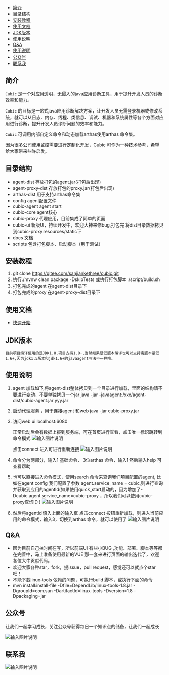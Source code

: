  - [简介](#简介)
- [目录结构](#目录结构)
- [安装教程](#安装教程)
- [使用文档](#使用文档)
- [JDK版本](#JDK版本)
- [使用说明](#使用说明)
- [Q&A](#Q&A)
- [使用说明](#使用说明)
- [公众号](#公众号)
- [联系我](#联系我)

## 简介

`Cubic` 是一个对应用透明，无侵入的java应用诊断工具，用于提升开发人员的诊断效率和能力。

`Cubic` 的目标是一站式java应用诊断解决方案，让开发人员无需登录机器或修改系统，就可以从日志、内存、线程、类信息、调试、机器和系统属性等各个方面对应用进行诊断，提升开发人员诊断问题的效率和能力。

`Cubic` 可调用内部自定义命令和动态加载arthas使用arthas 命令集。

因为很多公司使用监控需要进行定制化开发，Cubic 可作为一种技术参考，希望给大家带来些许启发。
 
  
 

## 目录结构
- agent-dist  存放打包的agent.jar(打包后出现)
- agent-proxy-dist    存放打包的proxy.jar(打包后出现)
- arthas-dist 用于支持arthas命令集
- config  agent配置文件
- cubic-agent agent start
- cubic-core  agent核心
- cubic-proxy 代理应用，目前集成了简单的页面
- cubic-ui    新版UI，持续开发中，欢迎大神来修bug,打包完 将dist目录数据拷贝到cubic-proxy resources/static下
- docs    文档
- scripts 包含打包脚本、启动脚本（用于测试）

## 安装教程

1.  git clone https://gitee.com/sanjiankethree/cubic.git
2.  执行./mvnw clean package  -DskipTests 或执行打包脚本 ./script/build.sh
3.  打包完成的agent 在agent-dist目录下
4.  打包完成的proxy 在agent-proxy-dist目录下


## 使用文档
- [快速开始](docs/cn/quick_start.md)
 
## JDK版本
    目前项目编译使用的是JDK1.8,项目支持1.8+,当然如果是低版本编译也可以支持高版本最低1.6+,因为jdk1.5版本和jdk1.6+的javaagent写法不一样哦。


## 使用说明


1. agent 加载如下,将agent-dist整体拷贝到一个目录进行加载，里面的结构请不要进行变动，不要单独拷贝一个jar
    java -jar -javaagent:/xxx/agent-dist/cubic-agent.jar  yyy.jar
    
2. 启动代理服务 ，用于连接agent 和web
    java -jar cubic-proxy.jar 
    
3. 访问web ui localhost:6080

    正常启动后会有数据上报到服务端，可在首页进行查看，点击唯一标识跳转到命令模式
    ![输入图片说明](https://images.gitee.com/uploads/images/2020/0628/162203_3293cbe3_1168339.png "屏幕截图.png")
    
    点击connect 进入可进行重新连接
    ![输入图片说明](https://images.gitee.com/uploads/images/2020/0628/162418_6e57127d_1168339.png "屏幕截图.png")

4. 命令分为两部分，输入1 基础命令， 3位arthas 命令，输入1 然后输入help 可查看帮助
    
5. 也可以直接进入命令模式，使用search 命令来查询我们项目配置的agent, 比如在agent config 我们配置了参数 agent.service_name = cubic,则进行查询并获取到应用的agentId(如果使用quick_start启动的，因为增加了-Dcubic.agent.service_name=cubic-proxy ，所以我们可以使用cubic-proxy查询ID )
   ![输入图片说明](https://images.gitee.com/uploads/images/2020/0605/190339_bde70250_1168339.png "屏幕截图.png")

    
6. 然后将agentId 填入上面的输入框 点击connect 按钮重新加载，则进入当前应用的命令模式，输入3，切换到arthas 命令，就可以使用了
![输入图片说明](https://images.gitee.com/uploads/images/2020/0605/190447_b3cd9e91_1168339.png "屏幕截图.png")    
    
    
## Q&A
- 因为目前自己抽时间在写，所以前端UI 有些小BUG ,功能、部署、脚本等等都在完善中，马上准备使用最新的VUE 那一套来进行页面的输出迭代了，欢迎各位大牛贡献代码。
- 欢迎大家各种star，fork，提issue，pull request，感觉还可以就点个star吧！
- 不能下载linux-tools 依赖的问题，可执行build 脚本，或执行下面的命令
- mvn install:install-file -Dfile=DependLib/linux-tools-1.8.jar -DgroupId=com.sun -DartifactId=linux-tools -Dversion=1.8 -Dpackaging=jar

## 公众号
 让我们一起学习成长，关注公众号获得每日一个知识点的储备，让我们一起成长

 ![输入图片说明](https://images.gitee.com/uploads/images/2020/1012/211345_e216e60c_1168339.jpeg "架构技术.jpg")

## 联系我
![输入图片说明](https://images.gitee.com/uploads/images/2020/1012/224643_a328a6dd_1168339.jpeg "WechatIMG236.jpeg")